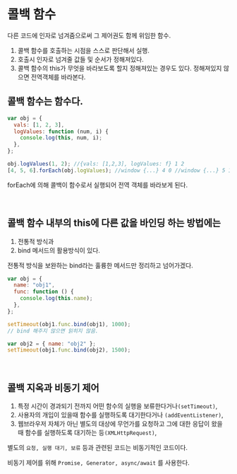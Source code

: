 # 콜백 함수

다른 코드에 인자로 넘겨줌으로써 그 제어권도 함께 위임한 함수.

1. 콜백 함수를 호출하는 시점을 스스로 판단해서 실행.
2. 호출시 인자로 넘겨줄 값들 및 순서가 정해져있다.
3. 콜백 함수의 this가 무엇을 바라보도록 할지 정해져있는 경우도 있다. 정해져있지 않으면 전역객체를 바라본다.

## 콜백 함수는 함수다.

```js
var obj = {
  vals: [1, 2, 3],
  logValues: function (num, i) {
    console.log(this, num, i);
  },
};

obj.logValues(1, 2); //{vals: [1,2,3], logValues: f} 1 2
[4, 5, 6].forEach(obj.logValues); //window {...} 4 0 //window {...} 5 1 //window {...} 6 2
```

forEach에 의해 콜백이 함수로서 실행되어 전역 객체를 바라보게 된다.

<br>

## 콜백 함수 내부의 this에 다른 값을 바인딩 하는 방법에는

1. 전통적 방식과
2. bind 메서드의 활용방식이 있다.

전통적 방식을 보완하는 bind라는 훌륭한 메서드만 정리하고 넘어가겠다.

```js
var obj = {
  name: "obj1",
  func: function () {
    console.log(this.name);
  },
};

setTimeout(obj1.func.bind(obj1), 1000);
// bind 해주지 않으면 읽히지 않음.

var obj2 = { name: "obj2" };
setTimeout(obj1.func.bind(obj2), 1500);
```

<br>

## 콜백 지옥과 비동기 제어

1. 특정 시간이 경과되기 전까지 어떤 함수의 실행을 보류한다거나`(setTimeout)`,
2. 사용자의 개입이 있을때 함수를 실행하도록 대기한다거나 `(addEventListener)`,
3. 웹브라우저 자체가 아닌 별도의 대상에 무언가를 요청하고 그에 대한 응답이 왔을 때 함수를 실행하도록 대기하는 등`(XMLHttpRequest)`,

별도의 `요청, 실행 대기, 보류` 등과 관련된 코드는 비동기적인 코드이다.

비동기 제어를 위해 `Promise, Generator, async/await` 를 사용한다.
